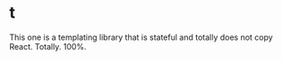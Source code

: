 # t
This one is a templating library that is stateful and totally does not copy React. Totally. 100%.
